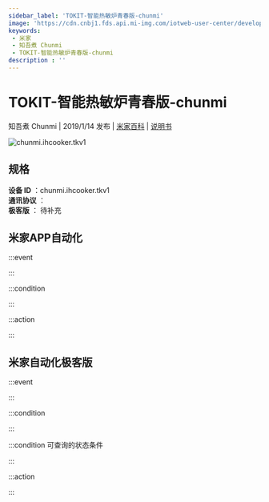 ```yaml
---
sidebar_label: 'TOKIT-智能热敏炉青春版-chunmi'
image: 'https://cdn.cnbj1.fds.api.mi-img.com/iotweb-user-center/developer_16790475765875rs6VmyC.png?GalaxyAccessKeyId=AKVGLQWBOVIRQ3XLEW&Expires=9223372036854775807&Signature=YNPwCXcdN3AC57I1j204Fqg82a0='
keywords: 
 - 米家
 - 知吾煮 Chunmi
 - TOKIT-智能热敏炉青春版-chunmi
description : ''
---
```

# TOKIT-智能热敏炉青春版-chunmi

知吾煮 Chunmi | 2019/1/14 发布 | [米家百科](https://home.mi.com/webapp/content/baike/product/index.html?model=chunmi.ihcooker.tkv1) | [说明书](https://home.mi.com/views/introduction.html?model=chunmi.ihcooker.tkv1&region=cn)

![chunmi.ihcooker.tkv1](https://cdn.cnbj1.fds.api.mi-img.com/iotweb-user-center/developer_16790475765875rs6VmyC.png?GalaxyAccessKeyId=AKVGLQWBOVIRQ3XLEW&Expires=9223372036854775807&Signature=YNPwCXcdN3AC57I1j204Fqg82a0=)

## 规格  
> 
**设备 ID** ：chunmi.ihcooker.tkv1  
**通讯协议** ：  
**极客版**  ： 待补充 


## 米家APP自动化  

:::event  

:::

:::condition  

:::

:::action   

:::

## 米家自动化极客版  

:::event  

:::

:::condition  

:::

:::condition 可查询的状态条件  

:::

:::action  

:::

        
